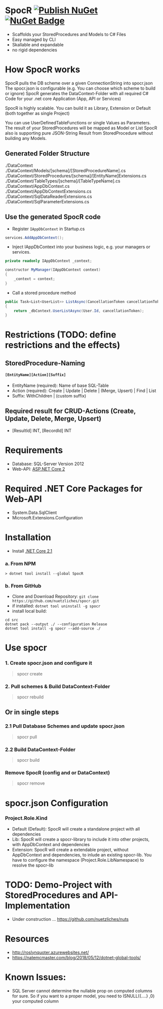 # SpocR [![Publish NuGet](https://github.com/nuetzliches/spocr/actions/workflows/dotnet.yml/badge.svg)](https://github.com/nuetzliches/spocr/actions/workflows/dotnet.yml) [![NuGet Badge](https://buildstats.info/nuget/spocr)](https://www.nuget.org/packages/SpocR/)

- Scaffolds your StoredProcedures and Models to C# Files
- Easy managed by CLI
- Skallable and expandable
- no rigid dependencies

# How SpocR works

SpocR pulls the DB scheme over a given ConnectionString into spocr.json
The spocr.json is configurable (e.g. You can choose which scheme to build or ignore)
SpocR generates the DataContext-Folder with all required C# Code for your .net core Application (App, API or Services)<br>

SpocR is highly scalable. You can build it as Library, Extension or Default (both together as single Project)

You can use UserDefinedTableFunctions or single Values as Parameters.
The result of your StoredProcedures will be mapped as Model or List<Model>
SpocR also is supporting pure JSON-String Result from StoredProcedure without building any Models.

## Generated Folder Structure

./DataContext<br>
./DataContext/Models/[schema]/[StoredProcedureName].cs<br>
./DataContext/StoredProcedures/[schema]/[EntityName]Extensions.cs<br>
./DataContext/TableTypes/[schema]/[TableTypeName].cs<br>
./DataContext/AppDbContext.cs<br>
./DataContext/AppDbContextExtensions.cs<br>
./DataContext/SqlDataReaderExtensions.cs<br>
./DataContext/SqlParameterExtensions.cs<br>

## Use the generated SpocR code

- Register `IAppDbContext` in Startup.cs

```csharp
services.AddAppDbContext();
```

- Inject IAppDbContext into your business logic, e.g. your managers or services.

```csharp
private readonly IAppDbContext _context;

constructor MyManager(IAppDbContext context)
{
    _context = context;
}
```

- Call a stored procedure method

```csharp
public Task<List<UserList>> ListAsync(CancellationToken cancellationToken = default)
{
    return _dbContext.UserListAsync(User.Id, cancellationToken);
}
```

# Restrictions (TODO: define restrictions and the effects)

## StoredProcedure-Naming

#### `[EntityName][Action][Suffix]`

- EntityName (required): Name of base SQL-Table
- Action (required): Create | Update | Delete | (Merge, Upsert) | Find | List
- Suffix: WithChildren | (custom suffix)

## Required result for CRUD-Actions (Create, Update, Delete, Merge, Upsert)

- [ResultId] INT, [RecordId] INT

# Requirements

- Database: SQL-Server Version 2012
- Web-API: [ASP.NET Core 2](https://docs.microsoft.com/en-us/aspnet/core/tutorials/first-web-api?view=aspnetcore-2.1)

# Required .NET Core Packages for Web-API

- System.Data.SqlClient
- Microsoft.Extensions.Configuration

# Installation

- Install [.NET Core 2.1](https://www.microsoft.com/net/download)

### a. From NPM

`> dotnet tool install --global SpocR`<br>

### b. From GitHub

- Clone and Download Repository: `git clone https://github.com/nuetzliches/spocr.git`
- if installed: `dotnet tool uninstall -g spocr`
- install local build:

```
cd src
dotnet pack --output ./ --configuration Release
dotnet tool install -g spocr --add-source ./
```

# Use spocr

### 1. Create spocr.json and configure it

> spocr create

### 2. Pull schemes & Build DataContext-Folder

> spocr rebuild

## Or in single steps

### 2.1 Pull Database Schemes and update spocr.json

> spocr pull

### 2.2 Build DataContext-Folder

> spocr build

### Remove SpocR (config and or DataContext)

> spocr remove

# spocr.json Configuration

### Project.Role.Kind

- Default (Default): SpocR will create a standalone project with all dependencies
- Lib: SpocR will create a spocr-library to include it into other projects, with AppDbContext and dependencies
- Extension: SpocR will create a extendable project, without AppDbContext and dependencies, to inlude an existing spocr-lib. You have to configure the namespace (Project.Role.LibNamespace) to resolve the spocr-lib

# TODO: Demo-Project with StoredProcedures and API-Implementation

- Under construction ... https://github.com/nuetzliches/nuts

# Resources

- http://roslynquoter.azurewebsites.net/
- https://natemcmaster.com/blog/2018/05/12/dotnet-global-tools/

# Known Issues:

- SQL Server cannot determine the nullable prop on computed columns for sure. So if you want to a proper model, you need to ISNULL({....} ,0) your computed column
